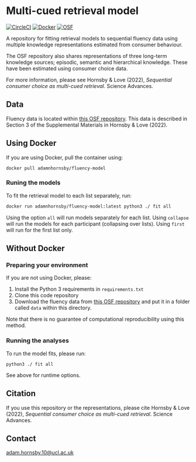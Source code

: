 # Multi-cued retrieval model

[![CircleCI](https://circleci.com/gh/anhornsby/search-analyses/tree/main.svg?style=svg&circle-token=10e16af263e92982d240579e9c78be8e57f6db08)](https://circleci.com/gh/anhornsby/search-analyses/tree/main)
[![Docker](https://img.shields.io/badge/Docker-Open%20in%20DockerHub-blue.svg)](https://cloud.docker.com/repository/docker/adamnhornsby/fluency-model)
[![OSF](https://img.shields.io/badge/OSF-View%20data%20on%20OSF-lightgrey.svg)](https://osf.io/xw8zk/)

A repository for fitting retrieval models to sequential fluency data using multiple knowledge representations estimated from consumer behaviour.

The OSF repository also shares representations of three long-term knowledge sources; episodic, semantic and hierarchical knowledge. These have been estimated using consumer choice data.

For more information, please see Hornsby & Love (2022), _Sequential consumer choice as multi-cued retrieval_. Science Advances.

## Data

Fluency data is located within [this OSF repository](https://osf.io/xw8zk/). This data is described in Section 3 of the Supplemental Materials in Hornsby & Love (2022).

## Using Docker

If you are using Docker, pull the container using:

```
docker pull adamnhornsby/fluency-model
```

### Runing the models

To fit the retrieval model to each list separately, run:

```bash
docker run adamnhornsby/fluency-model:latest python3 ./ fit all
```

Using the option `all` will run models separately for each list. Using `collapse` will run the models for each participant (collapsing over lists). Using `first` will run for the first list only.

## Without Docker

### Preparing your environment

If you are not using Docker, please:

1. Install the Python 3 requirements in `requirements.txt`
2. Clone this code repository
2. Download the fluency data from [this OSF repository](https://osf.io/xw8zk/) and put it in a folder called `data` within this directory.

Note that there is no guarantee of computational reproducibility using this method.

### Running the analyses

To run the model fits, please run:

```
python3 ./ fit all
```

See above for runtime options.

## Citation

If you use this repository or the representations, please cite Hornsby & Love (2022), _Sequential consumer choice as multi-cued retrieval_. Science Advances.

## Contact

adam.hornsby.10@ucl.ac.uk
